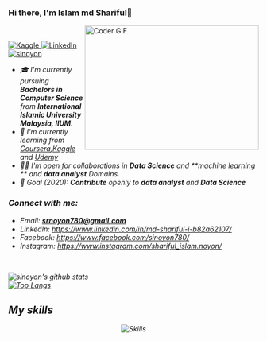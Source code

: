 ### Hi there, I'm Islam md Shariful👋


 <img align="right" alt="Coder GIF" height=250 width=350 src="https://i.imgur.com/mXEdCiL.gif" />
<br />
<p align="left">
   <a href="https://www.kaggle.com/shariful07">
    <img alt="Kaggle" src="https://img.shields.io/badge/Kaggle-shariful-blue?style=flat-square&logo=kaggle">
  </a> 
 <a href="https://www.linkedin.com/in/shariful07">
    <img alt="LinkedIn" src="https://img.shields.io/badge/LinkedIn-shariful07-blue?style=flat-square&logo=linkedin">
  </a>
  <a href="https://github.com/sinoyon">
  <img src="https://komarev.com/ghpvc/?username=sinoyon&label=Profile%20views&color=0e75b6&style=flat" alt="sinoyon" />
  </a>
</p>
<em>

- 🎓 I'm currently pursuing **Bachelors in Computer Science** from **International Islamic University Malaysia, IIUM**.
- 🌱 I'm currently learning from [Coursera](https://www.coursera.org/user/ca591d8b73ce0fb1bb89f780653f16f7),[Kaggle](https://www.kaggle.com/shariful07) and [Udemy](https://www.udemy.com/)
- 🤝🏻 I'm open for collaborations in **Data Science** and **machine learning ** and **data analyst** Domains.
- 🎯 Goal (2020): **Contribute** openly to **data analyst** and **Data Science**

### Connect with me:
- Email: **srnoyon780@gmail.com**
- LinkedIn: https://www.linkedin.com/in/md-shariful-i-b82a62107/
- Facebook: https://www.facebook.com/sinoyon780/
- Instagram: https://www.instagram.com/shariful_islam.noyon/
<br />

![sinoyon's github stats](https://github-readme-stats.vercel.app/api?username=sinoyon&show_icons=true&theme=radical)
<br >
[![Top Langs](https://github-readme-stats.vercel.app/api/top-langs/?username=sinoyon&layout=compact)](https://github.com/sinoyon/github-readme-stats)
 
## My skills

<p align="center">
  <img align="center" alt="Skills" src="https://github.com/viclafouch/viclafouch/blob/master/img/pack.png" />
 
</p>
